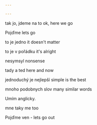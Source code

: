 ```yaml
---

---
```




tak jo, jdeme na to  ok, here we go 

Pojďme lets go 

to je jedno  it doesn't matter 

to je v pořádku  it's alright

nesymsyl  nonsense 

tady a ted here and now 

jednoduchý je nejlepší simple is the best 

mnoho podobnych slov many similar words 

Umím anglicky. 

mne taky me too 

Pojďme ven - lets go out 